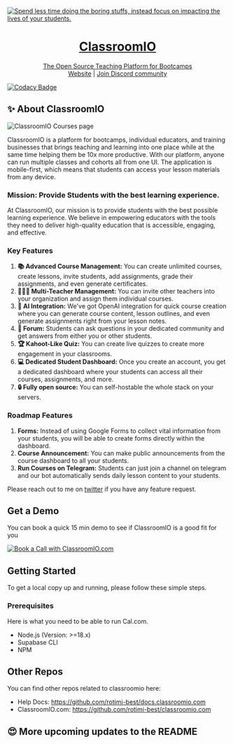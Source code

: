 <a href="https://classroomio.com/">
  <img alt="Spend less time doing the boring stuffs, instead focus on impacting the lives of your students." src="https://classroomio.com/classroomio-opengraph-image.png" />
  <h1 align="center">ClassroomIO</h1>
  <p align="center">
    The Open Source Teaching Platform for Bootcamps
    <br />
    <a href="https://classroomio.com">Website</a>  |  <a href="https://classroomio.com/discord">Join Discord community</a>
  </p>
</a>

[![Codacy Badge](https://api.codacy.com/project/badge/Grade/629e2bb8994345729513c4d69ccbe3d5)](https://app.codacy.com/gh/rotimi-best/classroomio?utm_source=github.com&utm_medium=referral&utm_content=rotimi-best/classroomio&utm_campaign=Badge_Grade)

## ✨ About ClassroomIO

<img alt="ClassroomIO Courses page" src="https://tapaozmyjsuykgerrfkt.supabase.co/storage/v1/object/public/avatars/classroomio-courses.png" />

ClassroomIO is a platform for bootcamps, individual educators, and training businesses that brings teaching and learning into one place while at the same time helping them be 10x more productive. With our platform, anyone can run multiple classes and cohorts all from one UI. The application is mobile-first, which means that students can access your lesson materials from any device.

### Mission: Provide Students with the best learning experience.

At ClassroomIO, our mission is to provide students with the best possible learning experience. We believe in empowering educators with the tools they need to deliver high-quality education that is accessible, engaging, and effective. 

### Key Features

1. **📚 Advanced Course Management:** You can create unlimited courses, create lessons, invite students, add assignments, grade their assignments, and even generate certificates.
2. **👨‍👩‍👦 Multi-Teacher Management:** You can invite other teachers into your organization and assign them individual courses.
3. **🤖 AI Integration:** We've got OpenAI integration for quick course creation where you can generate course content, lesson outlines, and even generate assignments right from your lesson notes.
4. **💬 Forum:** Students can ask questions in your dedicated community and get answers from either you or other students.
5. **🏆 Kahoot-Like Quiz:** You can create live quizzes to create more engagement in your classrooms.
6. **💻 Dedicated Student Dashboard:** Once you create an account, you get a dedicated dashboard where your students can access all their courses, assignments, and more.
7. **🔒 Fully open source:** You can self-hostable the whole stack on your servers.

### Roadmap Features
1. **Forms:** Instead of using Google Forms to collect vital information from your students, you will be able to create forms directly within the dashboard.
2. **Course Announcement:** You can make public announcements from the course dashboard to all your students.
3. **Run Courses on Telegram:** Students can just join a channel on telegram and our bot automatically sends daily lesson content to your students.

Please reach out to me on [twitter](https://x.com/rotimi_best) if you have any feature request.

## Get a Demo

You can book a quick 15 min demo to see if ClassroomIO is a good fit for you

<a href="https://cal.com/classroomio/demo"><img src="https://cal.com/book-with-cal-dark.svg" alt="Book a Call with ClassroomIO.com"></a>

<!-- GETTING STARTED -->

## Getting Started

To get a local copy up and running, please follow these simple steps.

### Prerequisites

Here is what you need to be able to run Cal.com.

- Node.js (Version: >=18.x)
- Supabase CLI
- NPM


## Other Repos

You can find other repos related to classroomio here:

- Help Docs: https://github.com/rotimi-best/docs.classroomio.com
- ClassroomIO.com: https://github.com/rotimi-best/classroomio.com


## 😍 More upcoming updates to the README
